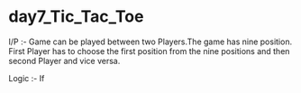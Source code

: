 # day7_Tic_Tac_Toe

I/P :- Game can be played between two Players.The game has nine position. First Player has to choose the first position from the nine positions and then second Player and vice versa.

Logic :- If 
